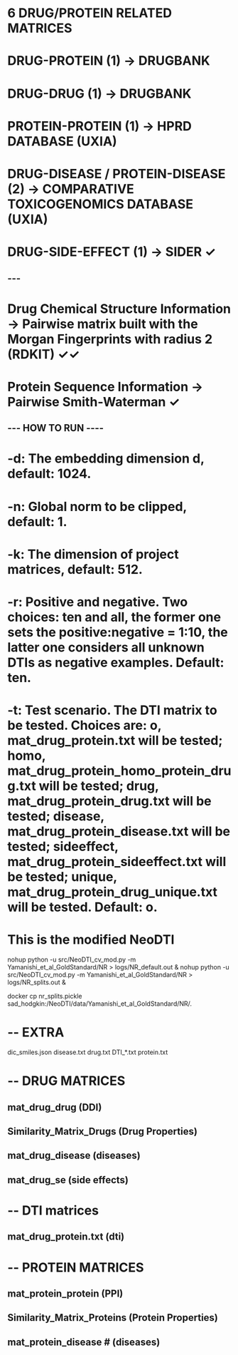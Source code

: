 # 6 DRUG/PROTEIN RELATED MATRICES

# DRUG-PROTEIN (1) -> DRUGBANK
# DRUG-DRUG (1) -> DRUGBANK
# PROTEIN-PROTEIN (1) -> HPRD DATABASE (UXIA)
# DRUG-DISEASE / PROTEIN-DISEASE (2) -> COMPARATIVE TOXICOGENOMICS DATABASE (UXIA)
# DRUG-SIDE-EFFECT (1) -> SIDER ✓

## --- ##
# Drug Chemical Structure Information -> Pairwise matrix built with the Morgan Fingerprints with radius 2 (RDKIT) ✓✓
# Protein Sequence Information -> Pairwise Smith-Waterman ✓

## --- HOW TO RUN ---- ##

# -d: The embedding dimension d, default: 1024.
# -n: Global norm to be clipped, default: 1.
# -k: The dimension of project matrices, default: 512.
# -r: Positive and negative. Two choices: ten and all, the former one sets the positive:negative = 1:10, the latter one considers all unknown DTIs as negative examples. Default: ten.
# -t: Test scenario. The DTI matrix to be tested. Choices are: o, mat_drug_protein.txt will be tested; homo, mat_drug_protein_homo_protein_drug.txt will be tested; drug, mat_drug_protein_drug.txt will be tested; disease, mat_drug_protein_disease.txt will be tested; sideeffect, mat_drug_protein_sideeffect.txt will be tested; unique, mat_drug_protein_drug_unique.txt will be tested. Default: o.

# This is the modified NeoDTI
nohup python -u src/NeoDTI_cv_mod.py -m Yamanishi_et_al_GoldStandard/NR > logs/NR_default.out &
nohup python -u src/NeoDTI_cv_mod.py -m Yamanishi_et_al_GoldStandard/NR > logs/NR_splits.out &

docker cp nr_splits.pickle sad_hodgkin:/NeoDTI/data/Yamanishi_et_al_GoldStandard/NR/.


# -- EXTRA
dic_smiles.json
disease.txt
drug.txt
DTI_*.txt
protein.txt

# -- DRUG MATRICES
## mat_drug_drug (DDI)
## Similarity_Matrix_Drugs (Drug Properties)
## mat_drug_disease (diseases)
## mat_drug_se (side effects)

# -- DTI matrices
## mat_drug_protein.txt (dti)

# -- PROTEIN MATRICES
## mat_protein_protein (PPI)
## Similarity_Matrix_Proteins (Protein Properties)
## mat_protein_disease # (diseases)






